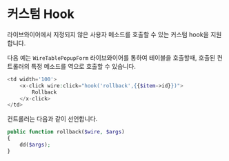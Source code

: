 # 커스텀 Hook

라이브와이어에서 지정되지 않은 사용자 메소드를 호출할 수 있는 커스텀 hook을 지원합니다.

다음 예는 `WireTablePopupForm` 라이브와이어를 통하여 테이블을 호출할때, 호출된 컨트롤러의 특정 메소드를 역으로 호출할 수 있습니다.

```php
<td width='100'>
    <x-click wire:click="hook('rollback',{{$item->id}})">
        Rollback
    </x-click>
</td>
```

컨트롤러는 다음과 같이 선언합니다.
```php
public function rollback($wire, $args)
{
    dd($args);
}
```

